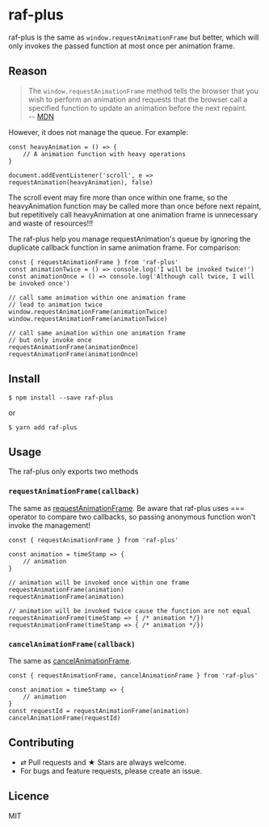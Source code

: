 # raf-plus

raf-plus is the same as `window.requestAnimationFrame` but better, which will only invokes the passed function at most once per animation frame.

## Reason

> The `window.requestAnimationFrame` method tells the browser that you wish to perform an animation and requests that the browser call a specified function to update an animation before the next repaint.  
> -- [MDN](https://developer.mozilla.org/en-US/docs/Web/API/window/requestAnimationFrame)

However, it does not manage the queue. For example:

```
const heavyAnimation = () => {
    // A animation function with heavy operations
}

document.addEventListener('scroll', e => requestAnimation(heavyAnimation), false)
```

The scroll event may fire more than once within one frame, so the heavyAnimation function may be called more than once before next repaint, but repetitively call heavyAnimation at one animation frame is unnecessary and waste of resources!!!

The raf-plus help you manage requestAnimation's queue by ignoring the duplicate callback function in same animation frame. For comparison:

```
const { requestAnimationFrame } from 'raf-plus'
const animationTwice = () => console.log('I will be invoked twice!')
const animationOnce = () => console.log('Although call twice, I will be invoked once')

// call same animation within one animation frame
// lead to animation twice
window.requestAnimationFrame(animationTwice)
window.requestAnimationFrame(animationTwice)

// call same animation within one animation frame
// but only invoke once
requestAnimationFrame(animationOnce)
requestAnimationFrame(animationOnce)
```

## Install

```
$ npm install --save raf-plus
```
or
```
$ yarn add raf-plus
```

## Usage

The raf-plus only exports two methods

### `requestAnimationFrame(callback)`

The same as [requestAnimationFrame](https://developer.mozilla.org/en-US/docs/Web/API/window/requestAnimationFrame). Be aware that raf-plus uses === operator to compare two callbacks, so passing anonymous function won't invoke the management!

```
const { requestAnimationFrame } from 'raf-plus'

const animation = timeStamp => {
    // animation
}

// animation will be invoked once within one frame
requestAnimationFrame(animation)
requestAnimationFrame(animation)

// animation will be invoked twice cause the function are not equal
requestAnimationFrame(timeStamp => { /* animation */})
requestAnimationFrame(timeStamp => { /* animation */})
```

### `cancelAnimationFrame(callback)`

The same as [cancelAnimationFrame](https://developer.mozilla.org/en-US/docs/Web/API/Window/cancelAnimationFrame).

```
const { requestAnimationFrame, cancelAnimationFrame } from 'raf-plus'

const animation = timeStamp => {
    // animation
}
const requestId = requestAnimationFrame(animation)
cancelAnimationFrame(requestId)
```

## Contributing
- ⇄ Pull requests and ★ Stars are always welcome.
- For bugs and feature requests, please create an issue.

## Licence

MIT
